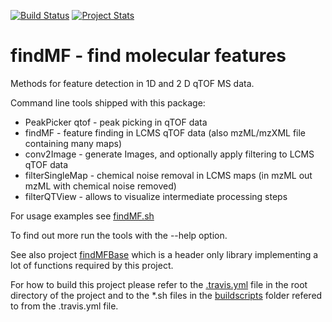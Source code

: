 [![Build Status](https://travis-ci.org/findMF/findMFHCS.svg?branch=master)](https://travis-ci.org/findMF/findMFHCS) [![Project Stats](https://www.ohloh.net/p/findMFHCS/widgets/project_thin_badge.gif)](https://www.ohloh.net/p/findMFHCS)

findMF - find molecular features
==
Methods for feature detection in 1D and 2 D qTOF MS data.

Command line tools shipped with this package:
- PeakPicker qtof - peak picking in qTOF data
- findMF - feature finding in LCMS qTOF data (also mzML/mzXML file containing many maps)
- conv2Image - generate Images, and optionally apply filtering to LCMS qTOF data
- filterSingleMap - chemical noise removal in LCMS maps (in mzML out mzML with chemical noise removed)
- filterQTView - allows to visualize intermediate processing steps

For usage examples see [findMF.sh](https://github.com/findMF/findMFHCS/blob/master/scripts/test/findMF.sh)

To find out more run the tools with the --help option.


See also project [findMFBase](https://github.com/findMF/findMFBase) which is a header only library implementing a lot of functions required by this project.

For how to build this project please refer to the [.travis.yml](https://github.com/findMF/findMFHCS/blob/master/.travis.yml)  file in the root directory of the project and to the 
*.sh files in the [buildscripts](https://github.com/findMF/findMFHCS/tree/master/buildscripts) folder refered to from the .travis.yml file.



